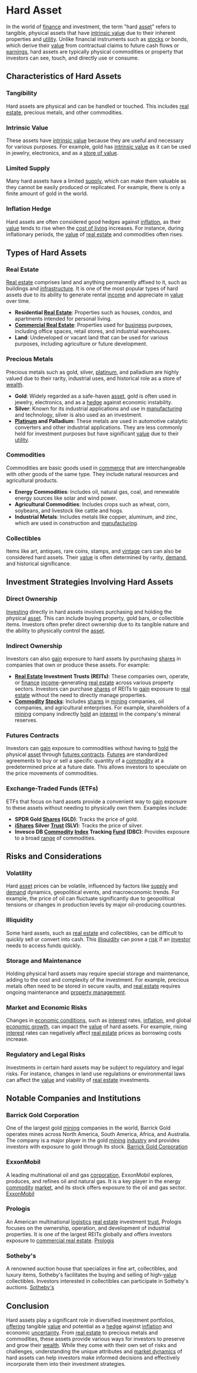 # Hard Asset

In the world of [finance](../f/finance.md) and investment, the term "hard [asset](../a/asset.md)" refers to tangible, physical assets that have [intrinsic value](../i/intrinsic_value.md) due to their inherent properties and [utility](../u/utility.md). Unlike financial instruments such as [stocks](../s/stock.md) or bonds, which derive their [value](../v/value.md) from contractual claims to future cash flows or [earnings](../e/earnings.md), hard assets are typically physical commodities or property that investors can see, touch, and directly use or consume.

## Characteristics of Hard Assets

### Tangibility
Hard assets are physical and can be handled or touched. This includes [real estate](../r/real_estate.md), precious metals, and other commodities.

### Intrinsic Value
These assets have [intrinsic value](../i/intrinsic_value.md) because they are useful and necessary for various purposes. For example, gold has [intrinsic value](../i/intrinsic_value.md) as it can be used in jewelry, electronics, and as a [store of value](../s/store_of_value.md).

### Limited Supply
Many hard assets have a limited [supply](../s/supply.md), which can make them valuable as they cannot be easily produced or replicated. For example, there is only a finite amount of gold in the world.

### Inflation Hedge
Hard assets are often considered good hedges against [inflation](../i/inflation.md), as their [value](../v/value.md) tends to rise when the [cost of living](../c/cost_of_living.md) increases. For instance, during inflationary periods, the [value](../v/value.md) of [real estate](../r/real_estate.md) and commodities often rises.

## Types of Hard Assets

### Real Estate
[Real estate](../r/real_estate.md) comprises land and anything permanently affixed to it, such as buildings and [infrastructure](../i/infrastructure.md). It is one of the most popular types of hard assets due to its ability to generate rental [income](../i/income.md) and appreciate in [value](../v/value.md) over time.

- **Residential [Real Estate](../r/real_estate.md)**: Properties such as houses, condos, and apartments intended for personal living.
- **[Commercial Real Estate](../c/commercial_real_estate.md)**: Properties used for [business](../b/business.md) purposes, including office spaces, retail stores, and industrial warehouses.
- **Land**: Undeveloped or vacant land that can be used for various purposes, including agriculture or future development.

### Precious Metals
Precious metals such as gold, silver, [platinum](../p/platinum.md), and palladium are highly valued due to their rarity, industrial uses, and historical role as a store of [wealth](../w/wealth.md).

- **Gold**: Widely regarded as a safe-haven [asset](../a/asset.md), gold is often used in jewelry, electronics, and as a [hedge](../h/hedge.md) against economic instability.
- **Silver**: Known for its industrial applications and use in [manufacturing](../m/manufacturing.md) and technology, silver is also used as an investment.
- **[Platinum](../p/platinum.md) and Palladium**: These metals are used in automotive catalytic converters and other industrial applications. They are less commonly held for investment purposes but have significant [value](../v/value.md) due to their [utility](../u/utility.md).

### Commodities
Commodities are basic goods used in [commerce](../c/commerce.md) that are interchangeable with other goods of the same type. They include natural resources and agricultural products.

- **Energy Commodities**: Includes oil, natural gas, coal, and renewable energy sources like solar and wind power.
- **Agricultural Commodities**: Includes crops such as wheat, corn, soybeans, and livestock like cattle and hogs.
- **Industrial Metals**: Includes metals like copper, aluminum, and zinc, which are used in construction and [manufacturing](../m/manufacturing.md).

### Collectibles
Items like art, antiques, rare coins, stamps, and [vintage](../v/vintage.md) cars can also be considered hard assets. Their [value](../v/value.md) is often determined by rarity, [demand](../d/demand.md), and historical significance.

## Investment Strategies Involving Hard Assets

### Direct Ownership
[Investing](../i/investing.md) directly in hard assets involves purchasing and holding the physical [asset](../a/asset.md). This can include buying property, gold bars, or collectible items. Investors often prefer direct ownership due to its tangible nature and the ability to physically control the [asset](../a/asset.md).

### Indirect Ownership
Investors can also [gain](../g/gain.md) exposure to hard assets by purchasing [shares](../s/shares.md) in companies that own or produce these assets. For example:

- **[Real Estate](../r/real_estate.md) Investment Trusts (REITs)**: These companies own, operate, or [finance](../f/finance.md) [income](../i/income.md)-generating [real estate](../r/real_estate.md) across various property sectors. Investors can purchase [shares](../s/shares.md) of REITs to [gain](../g/gain.md) exposure to [real estate](../r/real_estate.md) without the need to directly manage properties.
- **[Commodity](../c/commodity.md) [Stocks](../s/stock.md)**: Includes [shares](../s/shares.md) in [mining](../m/mining.md) companies, oil companies, and agricultural enterprises. For example, shareholders of a [mining](../m/mining.md) company indirectly [hold](../h/hold.md) an [interest](../i/interest.md) in the company's mineral reserves.

### Futures Contracts
Investors can [gain](../g/gain.md) exposure to commodities without having to [hold](../h/hold.md) the physical [asset](../a/asset.md) through [futures contracts](../f/futures_contracts.md). [Futures](../f/futures.md) are standardized agreements to buy or sell a specific quantity of a [commodity](../c/commodity.md) at a predetermined price at a future date. This allows investors to speculate on the price movements of commodities.

### Exchange-Traded Funds (ETFs)
ETFs that focus on hard assets provide a convenient way to [gain](../g/gain.md) exposure to these assets without needing to physically own them. Examples include:

- **SPDR Gold [Shares](../s/shares.md) (GLD)**: Tracks the price of gold.
- **[iShares](../i/ishares.md) Silver [Trust](../t/trust.md) (SLV)**: Tracks the price of silver.
- **Invesco DB [Commodity](../c/commodity.md) [Index](../i/index_instrument.md) Tracking [Fund](../f/fund.md) (DBC)**: Provides exposure to a broad [range](../r/range.md) of commodities.

## Risks and Considerations

### Volatility
Hard [asset](../a/asset.md) prices can be volatile, influenced by factors like [supply](../s/supply.md) and [demand](../d/demand.md) dynamics, geopolitical events, and macroeconomic trends. For example, the price of oil can fluctuate significantly due to geopolitical tensions or changes in production levels by major oil-producing countries.

### Illiquidity
Some hard assets, such as [real estate](../r/real_estate.md) and collectibles, can be difficult to quickly sell or convert into cash. This [illiquidity](../i/illiquid.md) can pose a [risk](../r/risk.md) if an [investor](../i/investor.md) needs to access funds quickly.

### Storage and Maintenance
Holding physical hard assets may require special storage and maintenance, adding to the cost and complexity of the investment. For example, precious metals often need to be stored in secure vaults, and [real estate](../r/real_estate.md) requires ongoing maintenance and [property management](../p/property_management.md).

### Market and Economic Risks
Changes in [economic conditions](../e/economic_conditions.md), such as [interest](../i/interest.md) rates, [inflation](../i/inflation.md), and global [economic growth](../e/economic_growth.md), can impact the [value](../v/value.md) of hard assets. For example, rising [interest](../i/interest.md) rates can negatively affect [real estate](../r/real_estate.md) prices as borrowing costs increase.

### Regulatory and Legal Risks
Investments in certain hard assets may be subject to regulatory and legal risks. For instance, changes in land use regulations or environmental laws can affect the [value](../v/value.md) and viability of [real estate](../r/real_estate.md) investments.

## Notable Companies and Institutions

### Barrick Gold Corporation
One of the largest gold [mining](../m/mining.md) companies in the world, Barrick Gold operates mines across North America, South America, Africa, and Australia. The company is a major player in the gold [mining](../m/mining.md) [industry](../i/industry.md) and provides investors with exposure to gold through its stock. [Barrick Gold Corporation](https://www.barrick.com)

### ExxonMobil
A leading multinational oil and gas [corporation](../c/corporation.md), ExxonMobil explores, produces, and refines oil and natural gas. It is a key player in the energy [commodity](../c/commodity.md) [market](../m/market.md), and its stock offers exposure to the oil and gas sector. [ExxonMobil](https://corporate.exxonmobil.com)

### Prologis
An American multinational [logistics](../l/logistics.md) [real estate](../r/real_estate.md) investment [trust](../t/trust.md), Prologis focuses on the ownership, operation, and development of industrial properties. It is one of the largest REITs globally and offers investors exposure to [commercial real estate](../c/commercial_real_estate.md). [Prologis](https://www.prologis.com)

### Sotheby's
A renowned auction house that specializes in fine art, collectibles, and luxury items, Sotheby's facilitates the buying and selling of high-[value](../v/value.md) collectibles. Investors interested in collectibles can participate in Sotheby's auctions. [Sotheby's](https://www.sothebys.com)

## Conclusion

Hard assets play a significant role in diversified investment portfolios, [offering](../o/offering.md) tangible [value](../v/value.md) and potential as a [hedge](../h/hedge.md) against [inflation](../i/inflation.md) and economic [uncertainty](../u/uncertainty_in_trading.md). From [real estate](../r/real_estate.md) to precious metals and commodities, these assets provide various ways for investors to preserve and grow their [wealth](../w/wealth.md). While they come with their own set of risks and challenges, understanding the unique attributes and [market dynamics](../m/market_dynamics.md) of hard assets can help investors make informed decisions and effectively incorporate them into their investment strategies.